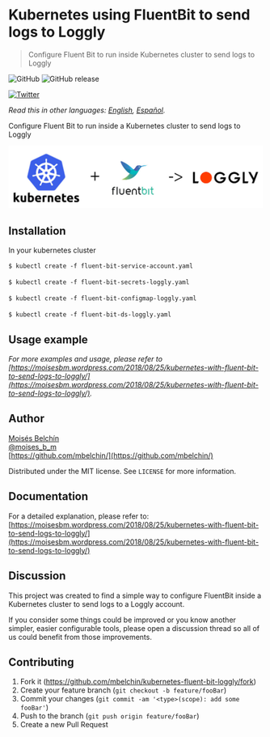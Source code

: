 # Kubernetes using FluentBit to send logs to Loggly
> Configure Fluent Bit to run inside Kubernetes cluster to send logs to Loggly

![GitHub](https://img.shields.io/github/license/mbelchin/kubernetes-fluent-bit-loggly.svg)
![GitHub release](https://img.shields.io/github/release/mbelchin/kubernetes-fluent-bit-loggly.svg)


[![Twitter](https://img.shields.io/twitter/url/https/shields.io.svg?style=social)](https://twitter.com/intent/tweet?text=Wow:&url=https%3A%2F%2Fgithub.com%2Fmbelchin%2Fkubernetes-fluent-bit-loggly&hashtags=git,hooks,developers,commit,format)

*Read this in other languages: [English](README.md), [Español](README.es.md).*

Configure Fluent Bit to run inside a Kubernetes cluster to send logs to Loggly

![](kubernetes-fluentbit-loggly.jpg)

## Installation

In your kubernetes cluster

```
$ kubectl create -f fluent-bit-service-account.yaml

$ kubectl create -f fluent-bit-secrets-loggly.yaml

$ kubectl create -f fluent-bit-configmap-loggly.yaml

$ kubectl create -f fluent-bit-ds-loggly.yaml
```

## Usage example

_For more examples and usage, please refer to [https://moisesbm.wordpress.com/2018/08/25/kubernetes-with-fluent-bit-to-send-logs-to-loggly/](https://moisesbm.wordpress.com/2018/08/25/kubernetes-with-fluent-bit-to-send-logs-to-loggly/)._

## Author

[Moisés Belchín](https://moisesbm.wordpress.com)  
[@moises_b_m](https://twitter.com/moises_b_m)  
[https://github.com/mbelchin/](https://github.com/mbelchin/)  

Distributed under the MIT license. See ``LICENSE`` for more information.

## Documentation

For a detailed explanation, please refer to:
[https://moisesbm.wordpress.com/2018/08/25/kubernetes-with-fluent-bit-to-send-logs-to-loggly/](https://moisesbm.wordpress.com/2018/08/25/kubernetes-with-fluent-bit-to-send-logs-to-loggly/)

## Discussion

This project was created to find a simple way to configure FluentBit inside a Kubernetes cluster to send logs to a Loggly account.

If you consider some things could be improved or you know another simpler, easier configurable tools, please open a discussion thread so all of us could benefit from those improvements.

## Contributing

1. Fork it (<https://github.com/mbelchin/kubernetes-fluent-bit-loggly/fork>)
2. Create your feature branch (`git checkout -b feature/fooBar`)
3. Commit your changes (`git commit -am '<type>(scope): add some fooBar'`)
4. Push to the branch (`git push origin feature/fooBar`)
5. Create a new Pull Request
